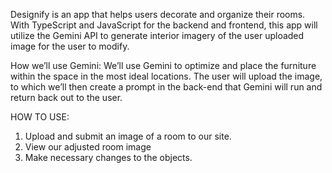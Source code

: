 Designify is an app that helps users decorate and organize their rooms. With TypeScript and JavaScript for the backend and frontend, this app will utilize the Gemini API to generate interior imagery of the user uploaded image for the user to modify. 

How we’ll use Gemini:
We’ll use Gemini to optimize and place the furniture within the space in the most ideal locations. The user will upload the image, to which we’ll then create a prompt in the back-end that Gemini will run and return back out to the user. 

HOW TO USE:
1. Upload and submit an image of a room to our site.
2. View our adjusted room image 
3. Make necessary changes to the objects.